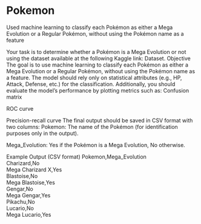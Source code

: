 # Pokemon
Used machine learning to classify each Pokémon as either a Mega Evolution or a Regular Pokémon, without using the Pokémon name as a feature

Your task is to determine whether a Pokémon is a Mega Evolution or not using the dataset available at the following Kaggle link: Dataset.
Objective
The goal is to use machine learning to classify each Pokémon as either a Mega Evolution or a Regular Pokémon, without using the Pokémon name as a feature. The model should rely only on statistical attributes (e.g., HP, Attack, Defense, etc.) for the classification. Additionally, you should evaluate the model’s performance by plotting metrics such as:
Confusion matrix


ROC curve


Precision-recall curve
The final output should be saved in CSV format with two columns:
Pokemon: The name of the Pokémon (for identification purposes only in the output).


Mega_Evolution: Yes if the Pokémon is a Mega Evolution, No otherwise.


Example Output (CSV format)
Pokemon,Mega_Evolution  
Charizard,No  
Mega Charizard X,Yes  
Blastoise,No  
Mega Blastoise,Yes  
Gengar,No  
Mega Gengar,Yes  
Pikachu,No  
Lucario,No  
Mega Lucario,Yes 

